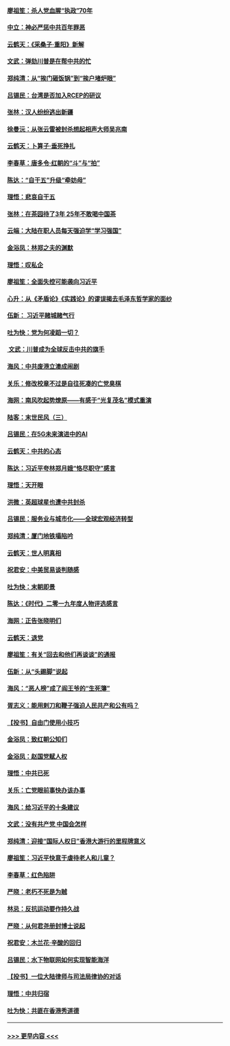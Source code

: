 #### [廖祖笙：杀人党血腥“执政”70年](../pages/nsc993/n11745144.md?t=12261311) 
#### [中立：神必严惩中共百年罪恶](../pages/nsc993/n11744970.md?t=12261311) 
#### [云鹤天：《采桑子‧重阳》新解](../pages/nsc993/n11744948.md?t=12261311) 
#### [文武：弹劾川普是在帮中共的忙](../pages/nsc993/n11744758.md?t=12261311) 
#### [郑纯清：从“挨门砸饭锅”到“挨户堵炉眼”](../pages/nsc993/n11744745.md?t=12261311) 
#### [吕锡民：台湾是否加入RCEP的研议](../pages/nsc993/n11744701.md?t=12261311) 
#### [张林：汉人纷纷逃出新疆](../pages/nsc993/n11743530.md?t=12261311) 
#### [徐曼沅：从张云雷被封杀想起相声大师吴兆南](../pages/nsc993/n11741816.md?t=12261311) 
#### [云鹤天：卜算子‧垂死挣扎](../pages/nsc993/n11739956.md?t=12261311) 
#### [李春草：唐多令‧红朝的“斗”与“拍”](../pages/nsc993/n11739830.md?t=12261311) 
#### [陈达：“自干五”升级“牵妨母”](../pages/nsc993/n11739724.md?t=12261311) 
#### [理悟：悲哀自干五](../pages/nsc993/n11739547.md?t=12261311) 
#### [张林：在茶园待了3年 25年不敢喝中国茶](../pages/nsc993/n11739240.md?t=12261311) 
#### [云端：大陆在职人员每天强迫学“学习强国”](../pages/nsc993/n11738735.md?t=12261311) 
#### [金浴凤：林郑之夫的渊默](../pages/nsc993/n11737735.md?t=12261311) 
#### [理悟：叹私企](../pages/nsc993/n11737715.md?t=12261311) 
#### [廖祖笙：全面失控可能袭向习近平](../pages/nsc993/n11737704.md?t=12261311) 
#### [心升：从《矛盾论》《实践论》的谬误揭去毛泽东哲学家的面纱](../pages/nsc993/n11736962.md?t=12261311) 
#### [伍新： 习近平赌城赌气行](../pages/nsc993/n11736929.md?t=12261311) 
#### [吐为快：党为何凌蹈一切？](../pages/nsc993/n11736915.md?t=12261311) 
#### [ 文武：川普成为全球反击中共的旗手](../pages/nsc993/n11736882.md?t=12261311) 
#### [海风：中共废港立澳成闹剧](../pages/nsc993/n11735857.md?t=12261311) 
#### [关乐：修改校章不过是自往死凑的亡党臭棋](../pages/nsc993/n11735097.md?t=12261311) 
#### [海网：南风吹起势燎原——有感于“光复茂名”模式重演](../pages/nsc993/n11732308.md?t=12261311) 
#### [陆客：末世民风（三）](../pages/nsc993/n11732211.md?t=12261311) 
#### [吕锡民：在5G未来演进中的AI](../pages/nsc993/n11730010.md?t=12261311) 
#### [云鹤天：中共的心态](../pages/nsc993/n11729906.md?t=12261311) 
#### [陈达：习近平夸林郑月娥“恪尽职守”感言](../pages/nsc993/n11729881.md?t=12261311) 
#### [理悟：天开眼](../pages/nsc993/n11729699.md?t=12261311) 
#### [洪微：英超球星也遭中共封杀](../pages/nsc993/n11727243.md?t=12261311) 
#### [吕锡民：服务业与城市化——全球宏观经济转型](../pages/nsc993/n11725845.md?t=12261311) 
#### [郑纯清：厦门地铁塌陷吟](../pages/nsc993/n11725813.md?t=12261311) 
#### [云鹤天：世人明真相](../pages/nsc993/n11725621.md?t=12261311) 
#### [祝君安：中美贸易谈判随感](../pages/nsc993/n11725609.md?t=12261311) 
#### [吐为快：末朝即景](../pages/nsc993/n11723365.md?t=12261311) 
#### [陈达：《时代》二零一九年度人物评选感言](../pages/nsc993/n11723337.md?t=12261311) 
#### [海网：正告张晓明们](../pages/nsc993/n11723228.md?t=12261311) 
#### [云鹤天：退党](../pages/nsc993/n11723056.md?t=12261311) 
#### [廖祖笙：有关“回去和他们再谈谈”的通报](../pages/nsc993/n11722442.md?t=12261311) 
#### [伍新：从“头踢脚”说起](../pages/nsc993/n11722429.md?t=12261311) 
#### [海风：“恶人榜”成了阎王爷的“生死簿”](../pages/nsc993/n11722272.md?t=12261311) 
#### [胥志义：能用剌刀和鞭子强迫人民共产和公有吗？](../pages/nsc993/n11720569.md?t=12261311) 
#### [【投书】自由门使用小技巧](../pages/nsc993/n11720180.md?t=12261311) 
#### [金浴凤：致红朝公知们](../pages/nsc993/n11720563.md?t=12261311) 
#### [金浴凤：赵国党赋人权](../pages/nsc993/n11720533.md?t=12261311) 
#### [理悟：中共已死](../pages/nsc993/n11720233.md?t=12261311) 
#### [关乐：亡党眼前事快办该办事](../pages/nsc993/n11719160.md?t=12261311) 
#### [海风：给习近平的十条建议](../pages/nsc993/n11717616.md?t=12261311) 
#### [文武：没有共产党 中国会怎样](../pages/nsc993/n11717584.md?t=12261311) 
#### [郑纯清：迎接“国际人权日”香港大游行的里程牌意义](../pages/nsc993/n11717417.md?t=12261311) 
#### [廖祖笙：习近平快意于虐待老人和儿童？](../pages/nsc993/n11715313.md?t=12261311) 
#### [李春草：红色陷阱](../pages/nsc993/n11715029.md?t=12261311) 
#### [严晓：老朽不死是为贼](../pages/nsc993/n11712910.md?t=12261311) 
#### [林忌：反抗运动要作持久战](../pages/nsc993/n11712623.md?t=12261311) 
#### [严晓：从何君尧册封博士说起](../pages/nsc993/n11712465.md?t=12261311) 
#### [祝君安：木兰花·辛酸的回归](../pages/nsc993/n11712381.md?t=12261311) 
#### [吕锡民：水下物联网如何实现智能海洋](../pages/nsc993/n11711158.md?t=12261311) 
#### [【投书】一位大陆律师与司法局律协的对话](../pages/nsc993/n11709675.md?t=12261311) 
#### [理悟：中共归宿](../pages/nsc993/n11710059.md?t=12261311) 
#### [吐为快：共匪在香港秀道德](../pages/nsc993/n11709979.md?t=12261311) 

----
#### [ >>> 更早内容 <<< ](../indexes/nsc993-earlier.md)
